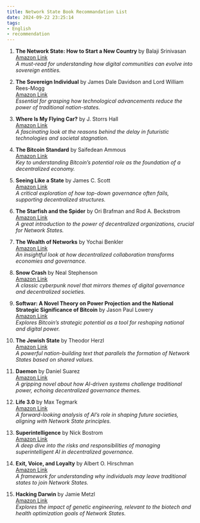 ```yaml
---
title: Network State Book Recommandation List
date: 2024-09-22 23:25:14
tags:
- English
- recommendation
---
```


1. **The Network State: How to Start a New Country** by Balaji Srinivasan  
   [Amazon Link](https://www.amazon.com/dp/1533173460)  
   *A must-read for understanding how digital communities can evolve into sovereign entities.*

2. **The Sovereign Individual** by James Dale Davidson and Lord William Rees-Mogg  
   [Amazon Link](https://www.amazon.com/dp/0684832720)  
   *Essential for grasping how technological advancements reduce the power of traditional nation-states.*

3. **Where Is My Flying Car?** by J. Storrs Hall  
   [Amazon Link](https://www.amazon.com/dp/1734979852)  
   *A fascinating look at the reasons behind the delay in futuristic technologies and societal stagnation.*

4. **The Bitcoin Standard** by Saifedean Ammous  
   [Amazon Link](https://www.amazon.com/dp/1119473861)  
   *Key to understanding Bitcoin’s potential role as the foundation of a decentralized economy.*

5. **Seeing Like a State** by James C. Scott  
   [Amazon Link](https://www.amazon.com/dp/0300078153)  
   *A critical exploration of how top-down governance often fails, supporting decentralized structures.*

6. **The Starfish and the Spider** by Ori Brafman and Rod A. Beckstrom  
   [Amazon Link](https://www.amazon.com/dp/1591841836)  
   *A great introduction to the power of decentralized organizations, crucial for Network States.*

7. **The Wealth of Networks** by Yochai Benkler  
   [Amazon Link](https://www.amazon.com/dp/0300110561)  
   *An insightful look at how decentralized collaboration transforms economies and governance.*

8. **Snow Crash** by Neal Stephenson  
   [Amazon Link](https://www.amazon.com/dp/0553380958)  
   *A classic cyberpunk novel that mirrors themes of digital governance and decentralized societies.*

9. **Softwar: A Novel Theory on Power Projection and the National Strategic Significance of Bitcoin** by Jason Paul Lowery  
   [Amazon Link](https://www.amazon.com/dp/0999506036)  
   *Explores Bitcoin’s strategic potential as a tool for reshaping national and digital power.*

10. **The Jewish State** by Theodor Herzl  
    [Amazon Link](https://www.amazon.com/dp/048625849X)  
    *A powerful nation-building text that parallels the formation of Network States based on shared values.*

11. **Daemon** by Daniel Suarez  
    [Amazon Link](https://www.amazon.com/dp/0451228731)  
    *A gripping novel about how AI-driven systems challenge traditional power, echoing decentralized governance themes.*

12. **Life 3.0** by Max Tegmark  
    [Amazon Link](https://www.amazon.com/dp/1101970316)  
    *A forward-looking analysis of AI’s role in shaping future societies, aligning with Network State principles.*

13. **Superintelligence** by Nick Bostrom  
    [Amazon Link](https://www.amazon.com/dp/0198739834)  
    *A deep dive into the risks and responsibilities of managing superintelligent AI in decentralized governance.*

14. **Exit, Voice, and Loyalty** by Albert O. Hirschman  
    [Amazon Link](https://www.amazon.com/dp/0674276604)  
    *A framework for understanding why individuals may leave traditional states to join Network States.*

15. **Hacking Darwin** by Jamie Metzl  
    [Amazon Link](https://www.amazon.com/dp/1492670094)  
    *Explores the impact of genetic engineering, relevant to the biotech and health optimization goals of Network States.*

